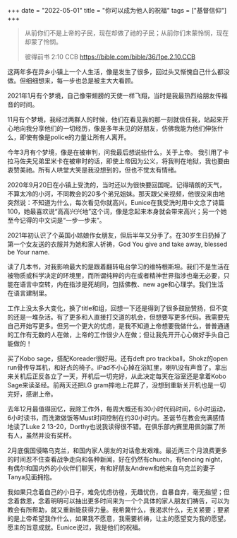 +++ 
date = "2022-05-01"
title = "你可以成为他人的祝福"
tags = ["基督信仰"]
+++


> 从前你们不是上帝的子民，现在却做了祂的子民；从前你们未蒙怜悯，现在却蒙了怜悯。
> 
> 彼得前书 2:10 CCB
https://bible.com/bible/36/1pe.2.10.CCB

这两年多在异乡小镇上一个人生活，像是发生了很多，回过头又惭愧自己什么都没做。但细细想来，每一步也总是被主大大看顾。

2021年1月有个梦境，自己像带翅膀的天使一样飞翔，当时是我最热烈给朋友传福音的时间。

11月有个梦境，我经过两群人的时候，他们在看见我的那一刻就信任我，站起来开心地向我分享他们的一切经历，像是多年未见的好朋友，仿佛我能为他们伸张什么，即使有像是police的力量让所有人离开。

今年3月有个梦境，像是在被审判，问我最后想说些什么，关于上帝。 我引用了卡拉马佐夫兄弟里米卡在被审时的话，即使上帝因为公义，将我判在地狱，我也要由衷赞美祂。所有人哄堂大笑是我没想到的，但也不觉太有情绪。

2020年9月20日在小镇上受洗的，当时还以为很快要回国呢。记得晴朗的天气，不算太冷的小河，不同教会的20多个弟兄姐妹。那天跟父亲视频，他很没来由地突然说：不知道为什么，每次看见你就高兴。Eunice在我受洗时用中文念了诗篇100，她最喜欢说“高高兴兴地”这个词，像是念起来本身就会带来高兴；另一个她至今记得的中文词是“一步一步来”。

2021年初认识了个英国小姑娘作女朋友，但后半年又分手了。在30岁生日扔掉了第一个女友送的衣服并为她和家人祈祷，God You give and take away, blessed be Your name.

读了几本书，对我影响最大的是跟着翻转电台学习的维特根斯坦。我们不是生活在被物质或科学决定的环境里，而所谓纯粹的内在或者精神世界指涉也毫无必要，只能在语言中空转，内在指涉是死胡同，包括佛教、new age和心理学。我们生活在语言建制里。

工作上没太多大变化，换了title和组，回想一下还是得到了很多鼓励赞扬，但不变的还是一堆杂活。有了更多和人直接打交道的机会，但想要写更多代码。我需要先自己开始写更多。但另一个更大的忧虑，是我不知道上帝想要我做什么，普普通通的工作有无数的人在做，上帝的工作很少人在做；但让我先开开心心做好手头自己能做的！

买了Kobo sage，搭配Koreader很好用。还有deft pro trackball，Shokz的open run骨传导耳机，和好点的椅子。iPad不小心掉在浴缸里，喇叭没有声音了。拿出来关机后正反各立了一天，开机后一切完好，从此决定每天在浴室还是拿着Kobo Sage来读圣经。前两天还把LG gram摔地上花屏了，没想到重新关开机也是一切完好，感谢上帝。

去年12月最值得回忆，我除工作外，每周大概还有30小时代码时间，6小时运动，6小时读书，而洗漱做饭等Must时间控制在约30小时内。圣诞节在教会充满感情地读了Luke 2 13-20，Dorthy也说我读得很不错。在俱乐部内赛里用佩剑赢了所有人，虽然并没有奖杯。

2月底俄国侵略乌克兰，和国内家人朋友的对话愈发艰难。最近两三个月浪费更多的时间忍不住查看战争走向和各种新闻，好在仍然有church，有fencing night，有偶尔和国内外的小伙伴们聊天，有和好朋友Andrew和他来自乌克兰的妻子Tanya见面拥抱。

我如果只念着自己的小日子，难免忧虑彷徨，无趣忧伤，自暴自弃，毫无指望；但念着救恩，念着明明可以抽出更多时间来为一个个具体的家人朋友们祷告，可以为教会有所帮助，就又重新能获得力量。我希冀什么，我渴求什么，无关紧要；要紧的是上帝希望我作什么，如果我不愿意，我需要祈祷，让主的愿望变为我的愿望。愿主的旨意成就。Eunice说过，我是他们的祝福。
